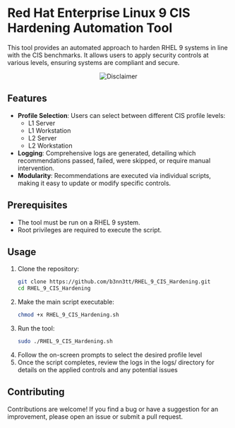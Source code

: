 # Red Hat Enterprise Linux 9 CIS Hardening Automation Tool

This tool provides an automated approach to harden RHEL 9 systems in line with the CIS benchmarks. It allows users to apply security controls at various levels, ensuring systems are compliant and secure.

<p align="center">
  <img src="https://github.com/b3nn3tt/CIS-Hardening-Project/assets/42213764/bfe1cf42-b382-408b-b4df-63298b61623b" alt="Disclaimer">
</p>

## Features

- **Profile Selection**: Users can select between different CIS profile levels:
   - L1 Server
   - L1 Workstation
   - L2 Server
   - L2 Workstation
- **Logging**: Comprehensive logs are generated, detailing which recommendations passed, failed, were skipped, or require manual intervention.
- **Modularity**: Recommendations are executed via individual scripts, making it easy to update or modify specific controls.

## Prerequisites

- The tool must be run on a RHEL 9 system.
- Root privileges are required to execute the script.

## Usage

1. Clone the repository:
   ```bash
   git clone https://github.com/b3nn3tt/RHEL_9_CIS_Hardening.git
   cd RHEL_9_CIS_Hardening
2. Make the main script executable:
   ```bash
   chmod +x RHEL_9_CIS_Hardening.sh
3. Run the tool:
   ```bash
   sudo ./RHEL_9_CIS_Hardening.sh
4. Follow the on-screen prompts to select the desired profile level
5. Once the script completes, review the logs in the logs/ directory for details on the applied controls and any potential issues

## Contributing
Contributions are welcome! If you find a bug or have a suggestion for an improvement, please open an issue or submit a pull request.
